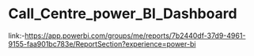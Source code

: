 # Call_Centre_power_BI_Dashboard
link:-https://app.powerbi.com/groups/me/reports/7b2440df-37d9-4961-9155-faa901bc783e/ReportSection?experience=power-bi
